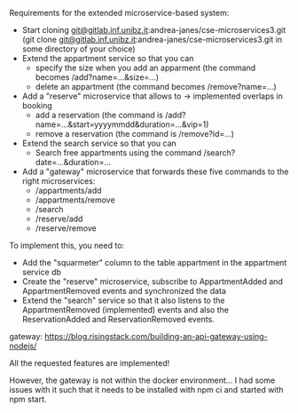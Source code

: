Requirements for the extended microservice-based system:

- Start cloning git@gitlab.inf.unibz.it:andrea-janes/cse-microservices3.git (git clone git@gitlab.inf.unibz.it:andrea-janes/cse-microservices3.git in some directory of your choice)
- Extend the appartment service so that you can
  - specify the size when you add an apparment (the command becomes /add?name=...&size=...)
  - delete an appartment (the command becomes /remove?name=...) 
- Add a "reserve" microservice that allows to -> implemented overlaps in booking
    - add a reservation (the command is /add?name=...&start=yyyymmdd&duration=...&vip=1)
    - remove a reservation (the command is /remove?id=...) 
- Extend the search service so that you can 
  - Search free appartments using the command /search?date=...&duration=...
- Add a "gateway" microservice that forwards these five commands to the right microservices:
  - /appartments/add
  - /appartments/remove
  - /search
  - /reserve/add
  - /reserve/remove


To implement this, you need to:

- Add the "squarmeter" column to the table appartment in the appartment service db 
- Create the "reserve" microservice, subscribe to AppartmentAdded and AppartmentRemoved events and synchronized the data
- Extend the "search" service so that it also listens to the AppartmentRemoved (implemented) events and also the ReservationAdded and ReservationRemoved events.


gateway: https://blog.risingstack.com/building-an-api-gateway-using-nodejs/


All the requested features are implemented! 

However, the gateway is not within the docker environment... I had some issues with it such that it needs to be installed with npm ci and started with npm start.
